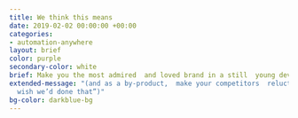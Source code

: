 ```yaml
---
title: We think this means
date: 2019-02-02 00:00:00 +00:00
categories:
- automation-anywhere
layout: brief
color: purple
secondary-color: white
brief: Make you the most admired  and loved brand in a still  young developing sector
extended-message: "(and as a by-product,  make your competitors  reluctantly say...“We
  wish we’d done that”)"
bg-color: darkblue-bg
---
```


